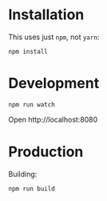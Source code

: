 # Installation

This uses just `npm`, not `yarn`:

```
npm install
```

# Development

```
npm run watch
```

Open http://localhost:8080

# Production

Building:

```
npm run build
```
